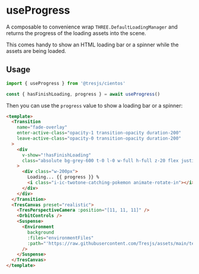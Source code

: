 # useProgress

A composable to convenience wrap `THREE.DefaultLoadingManager` and returns the progress of the loading assets into the scene.

This comes handy to show an HTML loading bar or a spinner while the assets are being loaded.

## Usage

```ts
import { useProgress } from '@tresjs/cientos'

const { hasFinishLoading, progress } = await useProgress()
```

Then you can use the `progress` value to show a loading bar or a spinner:

```html
<template>
  <Transition
    name="fade-overlay"
    enter-active-class="opacity-1 transition-opacity duration-200"
    leave-active-class="opacity-0 transition-opacity duration-200"
  >
    <div
      v-show="!hasFinishLoading"
      class="absolute bg-grey-600 t-0 l-0 w-full h-full z-20 flex justify-center items-center text-black font-mono"
    >
      <div class="w-200px">
        Loading... {{ progress }} %
        <i class="i-ic-twotone-catching-pokemon animate-rotate-in"></i>
      </div>
    </div>
  </Transition>
  <TresCanvas preset="realistic">
    <TresPerspectiveCamera :position="[11, 11, 11]" />
    <OrbitControls />
    <Suspense>
      <Environment
        background
        :files="environmentFiles"
        :path="'https://raw.githubusercontent.com/Tresjs/assets/main/textures/environmentMap'"
      />
    </Suspense>
  </TresCanvas>
</template>
```
